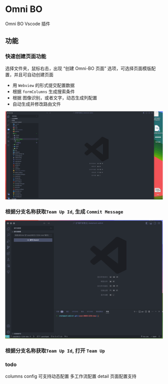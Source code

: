 # Omni BO

Omni BO Vscode 插件

## 功能

### 快速创建页面功能

选择文件夹，鼠标右击，出现 “创建 Omni-BO 页面” 选项，可选择页面模版配置，并且可自动创建页面

- 用 `Webview` 的形式提交配置数据
- 根据 `formColumns` 生成搜索条件
- 根据 图像识别，或者文字，动态生成列配置
- 自动生成并修改路由文件

![Demo](/images/example.gif)

### 根据分支名称获取`Team Up Id`, 生成 `Commit Message`

![Demo](/images/git.gif)

### 根据分支名称获取`Team Up Id`, 打开 `Team Up`

### todo

columns config 可支持动态配置
多工作流配置
detail 页面配置支持
